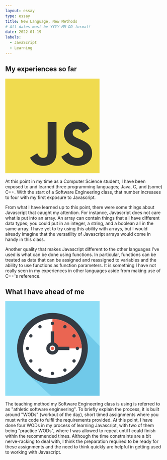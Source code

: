 ```yaml
---
layout: essay
type: essay
title: New Language, New Methods
# All dates must be YYYY-MM-DD format!
date: 2022-01-19
labels:
  - JavaScript
  - Learning
---
```


## My experiences so far

<img class="img-fluid" src="../img/600px-JavaScript-logo-shrunk.png">

At this point in my time as a Computer Science student, I have been exposed to and learned three programming languages; Java, C, and (some) C++. With the start of a Software Engineering class, that number increases to four with my first exposure to Javascript.

From what I have learned up to this point, there were some things about Javascript that caught my attention. For instance, Javascript does not care what is put into an array. An array can contain things that all have different data types; you could put in an integer, a string, and a boolean all in the same array. I have yet to try using this ability with arrays, but I would already imagine that the versatility of Javascript arrays would come in handy in this class. 

Another quality that makes Javascript different to the other languages I've used is what can be done using functions. In particular, functions can be treated as data that can be assigned and reassigned to variables and the ability to use functions as function parameters. It is something I have not really seen in my experiences in other languages aside from making use of C++'s reference.

## What I have ahead of me

<img class="img-fluid" src="../img/timer-square.png">

The teaching method my Software Engineering class is using is referred to as "athletic software engineering". To briefly explain the process, it is built around "WODs" (workout of the day), short timed assignments where you must write code to fulfil the requirements provided. At this point, I have done four WODs in my process of learning Javascript, with two of them being "practice WODs", where I was allowed to repeat until I could finish within the recommended times. Although the time constraints are a bit nerve-racking to deal with, I think the preparation required to be ready for these assignments and the need to think quickly are helpful in getting used to working with Javascript. 


